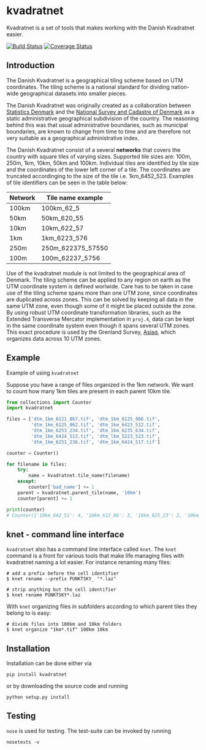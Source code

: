 # kvadratnet

Kvadratnet is a set of tools that makes working with the Danish Kvadratnet easier.

[![Build Status](https://travis-ci.org/kbevers/kvadratnet.svg?branch=master)](https://travis-ci.org/kbevers/kvadratnet)
[![Coverage Status](https://coveralls.io/repos/github/kbevers/kvadratnet/badge.svg?branch=master)](https://coveralls.io/github/kbevers/kvadratnet?branch=master)

## Introduction

The Danish Kvadratnet is a geographical tiling scheme based on UTM coordinates.
The tiling scheme is a national standard for dividing nation-wide geographical
datasets into smaller pieces.

The Danish Kvadratnet was originally created as a collaboration between
[Statistics Denmark](http://dst.dk/) and the [National Survey and Cadastre of Denmark](http://sdfe.dk/)
as a static administrative geographical subdivision of the country.
The reasoning behind this was that usual administrative boundaries, such as municipal boundaries,
are known to change from time to time and are therefore not very suitable as a geographical
administrative index.

The Danish Kvadratnet consist of a several **networks** that covers the country with square tiles
of varying sizes.
Supported tile sizes are: 100m, 250m, 1km, 10km, 50km and 100km.
Individual tiles are identified by tile size and the coordinates of the lower left corner of a tile.
The coordinates are truncated accordinging to the size of the tile i.e. 1km_6452_523.
Examples of tile identifiers can be seen in the table below:

| Network   | Tile name example |
|-----------|-------------------|
|  100km    | 100km_62_5        |
|  50km     | 50km_620_55       |
|  10km     | 10km_622_57       |
|  1km      | 1km_6223_576      |
|  250m     | 250m_622375_57550 |
|  100m     | 100m_62237_5756   |


Use of the kvadratnet module is not limited to the geographical area of Denmark.
The tiling scheme can be applied to any region on earth as the UTM coordinate system is defined worlwide.
Care has to be taken in case use of the tiling scheme spans more than one UTM zone, since
coordinates are duplicated across zones.
This can be solved by keeping all data in the same UTM zone, even though some of it might
be placed outside the zone.
By using robust UTM coordinate transformation libraries, such as the Extended Transverse Mercator
implementation in ```proj.4```, data can be kept in the same coordinate system
even though it spans several UTM zones.
This exact procedure is used by the Grenland Survey, [Asiaq](http://www.asiaq.gl/), which organizes
data across 10 UTM zones.

## Example

Example of using ```kvadratnet```

Suppose you have a range of files organized in the 1km network.
We want to count how many 1km tiles are present in each parent
10km tile.

```python
from collections import Counter
import kvadratnet

files = ['dtm_1km_6121_867.tif', 'dtm_1km_6125_866.tif',
         'dtm_1km_6125_862.tif', 'dtm_1km_6423_512.tif',
         'dtm_1km_6253_234.tif', 'dtm_1km_6235_634.tif',
         'dtm_1km_6424_513.tif', 'dtm_lkm_5223_523.tif',
         'dtm_1km_6251_236.tif', 'dtm_1km_6424_517.tif']

counter = Counter()

for filename in files:
    try:
        name = kvadratnet.tile_name(filename)
    except:
        counter['bad_name'] += 1
    parent = kvadratnet.parent_tile(name, '10km')
    counter[parent] += 1

print(counter)
# Counter({'10km_642_51': 4, '10km_612_86': 3, '10km_625_23': 2, '10km_623_63': 1, 'bad_name': 1})
```

## knet - command line interface

`kvadratnet` also has a command line interface called `knet`.
The `knet` command is a front for various tools that make life
managing files with kvadratnet naming a lot easier. For instance
renaming many files:

```
# add a prefix before the cell identifier
$ knet rename --prefix PUNKTSKY_ "*.laz"

# strip anything but the cell identifier
$ knet rename PUNKTSKY*.laz
```

With `knet` organizing files in subfolders according to which
parent tiles they belong to is easy:
```
# divide files into 100km and 10km folders
$ knet organize "1km*.tif" 100km 10km
```


## Installation

Installation can be done either via

```
pip install kvadratnet
```

or by downloading the source code and running

```
python setup.py install
```

## Testing

```nose``` is used for testing. The test-suite can be invoked by running

```
nosetests -v
```

